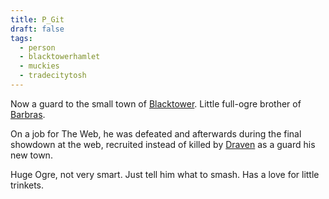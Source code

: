 ```yaml
---
title: P_Git
draft: false
tags:
  - person
  - blacktowerhamlet
  - muckies
  - tradecitytosh
---
```

Now a guard to the small town of [Blacktower](../Blacktower%20Hamlet/_Lore_Blacktower_Hamlet.md). Little full-ogre brother of [Barbras](../Tradecity%20Tosh/Muckies/P_Barbras.md).

On a job for The Web, he was defeated and afterwards during the final showdown at the web, recruited instead of killed by [Draven](../../_Player%20Characters/PC_Draven%20von%20Goldford%20et%20dLamonas.md) as a guard his new town.

Huge Ogre, not very smart. Just tell him what to smash. Has a love for little trinkets.
